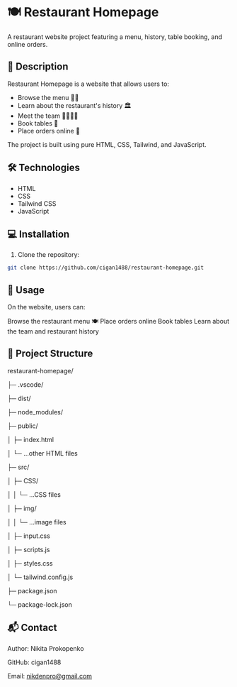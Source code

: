 # 🍽️ Restaurant Homepage

A restaurant website project featuring a menu, history, table booking, and online orders.

## 📖 Description

Restaurant Homepage is a website that allows users to:  
- Browse the menu 🍔🍕  
- Learn about the restaurant's history 🏛️  
- Meet the team 👩‍🍳👨‍🍳  
- Book tables 📅  
- Place orders online 🛒  

The project is built using pure HTML, CSS, Tailwind, and JavaScript.

## 🛠️ Technologies

- HTML  
- CSS  
- Tailwind CSS  
- JavaScript  

## 💻 Installation

1. Clone the repository:  
```bash
git clone https://github.com/cigan1488/restaurant-homepage.git
```
## 🚀 Usage

On the website, users can:

Browse the restaurant menu 🍽
Place orders online 
Book tables 
Learn about the team and restaurant history 

## 📂 Project Structure

restaurant-homepage/

├─ .vscode/

├─ dist/

├─ node_modules/

├─ public/

│   ├─ index.html

│   └─ ...other HTML files

├─ src/

│   ├─ CSS/

│   │   └─ ...CSS files

│   ├─ img/

│   │   └─ ...image files

│   ├─ input.css

│   ├─ scripts.js

│   ├─ styles.css

│   └─ tailwind.config.js

├─ package.json

└─ package-lock.json

## 📬 Contact

Author: Nikita Prokopenko

GitHub: cigan1488

Email: nikdenpro@gmail.com
